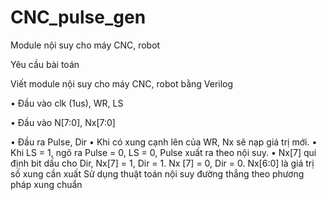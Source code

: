 # CNC_pulse_gen
Module nội suy cho máy CNC, robot

Yêu cầu bài toán

Viết module nội suy cho máy CNC, robot bằng Verilog

• Đầu vào clk (1us), WR, LS

• Đầu vào N[7:0], Nx[7:0]

• Đầu ra Pulse, Dir
• Khi có xung cạnh lên của WR, Nx sẽ nạp giá trị mới.
• Khi LS = 1, ngõ ra Pulse = 0,
LS = 0, Pulse xuất ra theo nội suy.
• Nx[7] qui định bit dấu cho Dir,
Nx[7] = 1, Dir = 1.
Nx [7] = 0, Dir = 0.
Nx[6:0] là giá trị số xung cần xuất
Sử dụng thuật toán nội suy đường thẳng theo phương pháp xung chuẩn



